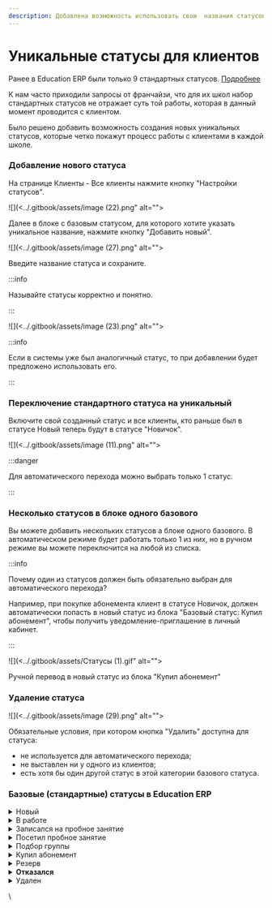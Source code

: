 ```yaml
---
description: Добавлена возможность использовать свои  названия статусов вместо стандартных
---
```


# Уникальные статусы для клиентов

Ранее в Education ERP были только 9 стандартных статусов. [Подробнее](unikalnye-statusy-dlya-klientov.md#standartnye-statusy-v-education-erp)

К нам часто приходили запросы от франчайзи, что для их школ набор стандартных статусов не отражает суть той работы, которая  в данный момент проводится с клиентом.

Было решено добавить возможность создания новых уникальных статусов, которые четко покажут процесс работы с клиентами в каждой школе.

### Добавление нового статуса

На странице Клиенты - Все клиенты нажмите кнопку "Настройки статусов".

![](<../.gitbook/assets/image (22).png" alt=""><figcaption></figcaption></figure>

&#x20;Далее в блоке с базовым статусом, для которого хотите указать уникальное название, нажмите кнопку "Добавить новый".

![](<../.gitbook/assets/image (27).png" alt=""><figcaption></figcaption></figure>

Введите название статуса и сохраните.

:::info

Называйте статусы корректно и понятно.

:::

![](<../.gitbook/assets/image (23).png" alt=""><figcaption></figcaption></figure>

:::info

Если в системы уже был аналогичный статус, то при добавлении будет предложено использовать его.

:::

### Переключение стандартного статуса на уникальный

Включите свой созданный статус и все клиенты, кто раньше был в статусе Новый теперь будут в статусе "Новичок".&#x20;

![](<../.gitbook/assets/image (11).png" alt=""><figcaption></figcaption></figure>

:::danger

Для автоматического перехода можно выбрать только 1 статус.

:::

### Несколько статусов в блоке одного базового&#x20;

Вы можете добавить нескольких статусов а блоке одного базового. В автоматическом режиме будет работать только 1 из них, но в ручном режиме вы можете переключится на любой из списка.

:::info

Почему один из статусов должен быть обязательно выбран для автоматического перехода?

Например, при покупке абонемента клиент в статусе Новичок, должен автоматически попасть в новый статус из блока "Базовый статус: Купил абонемент",  чтобы получить уведомление-приглашение в личный кабинет.

:::

![](<../.gitbook/assets/Статусы (1).gif" alt=""><figcaption><p>Ручной перевод в новый статус из блока "Купил абонемент"</p></figcaption></figure>

### Удаление статуса

![](<../.gitbook/assets/image (29).png" alt=""><figcaption></figcaption></figure>

Обязательные условия, при котором кнопка "Удалить" доступна для статуса:&#x20;

* не используется для автоматического перехода;&#x20;
* не выставлен ни у одного из клиентов;&#x20;
* есть хотя бы один другой статус в этой категории базового статуса.

### Базовые (стандартные) статусы в Education ERP

<details>

<summary>Новый</summary>

Новые клиенты школы, кто не купили ни одного абонемента и не посетили пробное занятие.

</details>

<details>

<summary>В работе</summary>

Клиенты из 'Новые', кто пока не принял решение, не записались на пробное занятие и не отказались.

</details>

<details>

<summary>Записался на пробное занятие</summary>

В этот список попадают те клиенты из 'Новые', у которых проставлена дата записи на пробное занятие.

</details>

<details>

<summary>Посетил пробное занятие</summary>

В этот список попадают клиенты, которые не купили ни одного абонемента, но посетили пробное занятие. Посещение пробного занятия можно отметить на странице клиента в поле "Посетил пробное занятие" .

</details>

<details>

<summary>Подбор группы</summary>

Клиенты, чьи ученики находятся в процессе подбора группы

</details>

<details>

<summary>Купил абонемент</summary>

В этот список попадают клиенты, которые купили хотя бы один абонемент. Абонемент можно добавить на странице ученика. Ученик - ребенок клиента.

</details>

<details>

<summary>Резерв</summary>

В этот список попадают заинтересованные клиенты. Например, не согласился прийти на пробное занятие сразу, но готов посетить пробное занятие позже или если не хватает мест в группе.

</details>

<details>

<summary><strong>Отказался</strong></summary>

В этот список попадают клиенты, которые отказались посещать занятия.

</details>

<details>

<summary>Удален</summary>

Удалёнными помечаются пользователи, которые обратились как клиенты, но клиентами по сути не являются. Например, предложения от другого бизнеса или звонки детей.

</details>

\


